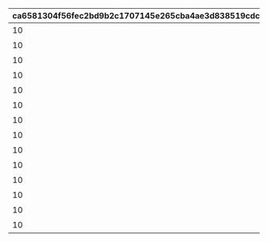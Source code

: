 |ca6581304f56fec2bd9b2c1707145e265cba4ae3d838519cdc7fa341215cd688|c7c33947f3441242327eae03e850c224333f7cae0ef6b51c921b905edff752ae|c15a1bb37213d29402fae8f81013342dd57935a950c6d0b3869de626666ab52d|1eff5609979c59cdc5178a9ffd41096854591aa2388f6a4e809fc86be74ddaa6|d9b290948ea89e06136e6b796ba4555c88b361bfe483f7e38125e7d5c56bd335|cecc9040a6cd489247b0d0713f8eaac3a22910cae0febac7d3fd745763d3dbc4|74b081c10379d73aea91ac2bdc81e0f0498373cdba91c0e9726c2e15e92358d7|22fbc822406c439b322f7c0c3c042e4cbde2bab810f819f0bdced8b494ee7449|0314ee2f4d47e71c9793b50bdb88cbec67402da316d65e7ba79e5ecd9e622601|258b5bb733420988a9e406de8b01607633405928e360459ccaaf215bdd608e43|c6e39101980f3bd19a0cf92a195da22c8580b9efe6474444027451a451b2d112|06bbaaba62369811c7b54a96f106d76f3a70623c5396ce2e1fc5d15be11b8c53|aaf43e75a47a50efa7e7490891c95322e18ff409fd4aef8be12bf23a8c9113e5|2a67112681bbd6bac39db8a9a710fe474bce748eefddc139eda1dd1f616cab77|86914db765c735e40bc645c973cb71e1ac278d201b3fd5a6449350ca15532b7c|11e11b52e0fb90042e1351eaaebd576b88f405a2cf6815d79f423db46c4ac345|279297b0ffb8d86766ce2c2a9ac41f2ec9fc1a61d4a322772d450f5856307249|
| --- | --- | --- | --- | --- | --- | --- | --- | --- | --- | --- | --- | --- | --- | --- | --- | --- |
|10|11001|4101401|100000|-470|スィオネ\n樹林|1|4104351|4101351|7200|43200|108|4201401|4104401|11001001|11001001|1|
|10|11001|4106401|100000|-235|ヘリケ巨木|1|4110351|4106351|7200|43200|90|4203401|4110401|11001002|11001002|2|
|10|11001|4102401|100000|0|イオカステ\n岩山|1|4105351|4102351|7200|43200|108|4201401|4105401|11001003|11001003|3|
|10|11001|4108401|100000|235|ハルパリ\n大滝|1|4109351|4108351|7200|43200|90|4203401|4109401|11001004|11001004|4|
|10|11001|4103401|100000|470|ムネメー川|1|4107351|4103351|7200|43200|108|4201401|4107401|11001005|11001005|5|
|10|11002|4104401|100000|-470|アルバ浜堤|1|4101401|4301351|7200|43200|108|4301401|4201401|11002001|11002003|6|
|10|11002|4110401|100000|-235|サダルスド\n砂浜|1|4106401|4305351|7200|43200|90|4305401|4203401|11002002|11002002|7|
|10|11002|4105401|100000|0|ダルリク\n巨岩|1|4102401|4302351|7200|43200|108|4302401|4201401|11002003|11002001|8|
|10|11002|4109401|100000|235|アンカル川|1|4108401|4304351|7200|43200|90|4304401|4203401|11002004|11001005|9|
|10|11002|4107401|100000|470|ダクビア\n森林|1|4103401|4303351|7200|43200|108|4303401|4201401|11002005|11001001|10|
|10|11003|4101401|100000|-470|ミーマス\n洞穴|1|4201401|4201351|7200|43200|108|4109401|4104401|11003001|11003001|11|
|10|11003|4108401|100000|-155|レアント川|1|4202401|4202351|7200|43200|90|4110401|4102401|11003002|11003002|11|
|10|11003|4103401|100000|160|ケランド\n廃墟|1|4203401|4203351|7200|43200|108|4109401|4105401|11003003|11003003|11|
|10|11003|4106401|100000|470|デオネカ\n氷海|1|4204401|4204351|7200|43200|90|4110401|4107401|11003004|11003004|11|